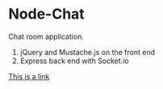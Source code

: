 # Node-Chat

Chat room application.

1. jQuery and Mustache.js on the front end
2. Express back end with Socket.io

[This is a link](https://frozen-falls-19892.herokuapp.com/)
